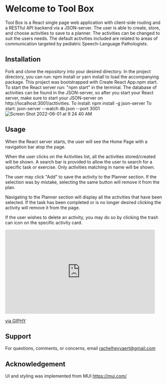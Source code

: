 # Welcome to Tool Box
Tool Box is a React single page web application with client-side routing and a RESTful API backend via a JSON-server. The user is able to create, store, and choose activities to save to a planner. The activities can be changed to suit the users needs. The default activities included are related to areas of communication targeted by pediatric Speech-Language Pathologists.
 
## Installation
 
Fork and clone the repository into your desired directory. In the project directory, you can run: npm install or yarn install to load the accompanying package.
This project was bootstrapped with Create React App.npm start. To start the React server run: "npm start" in the terminal. The database of activities can be found in the JSON-server, so after you start your React server, make sure to start your JSON-server on http://localhost:3001/acttivities.
To install: npm install -g json-server
To start: json-server --watch db.json --port 3001
![Screen Shot 2022-06-01 at 9 24 40 AM](https://user-images.githubusercontent.com/95693987/171415093-8cbdb187-b336-4bd4-8a70-a1b72de8a6f1.png)

 
## Usage
When the React server starts, the user will see the Home Page with a navigation bar atop the page.

When the user clicks on the Activities list, all the activities stored/created will be shown. A search bar is provided to allow the user to search for a specific task or exercise. Only activities matching in name will be shown.

The user may click "Add" to save the activity to the Planner section. If the selection was by mistake, selecting the same button will remove it from the plan.
 
Navigating to the Planner section will display all the activities that have been selected. If the task has been completed or is no longer desired clicking the activity will  remove it from the page.

 
If the user wishes to delete an activity, you may do so by clicking the trash can icon on the specific activity card.
<iframe src="https://giphy.com/embed/4Ukum3xuNxF81UsTz0" width="480" height="270" frameBorder="0" class="giphy-embed" allowFullScreen></iframe><p><a href="https://giphy.com/gifs/4Ukum3xuNxF81UsTz0">via GIPHY</a></p>
 
 
## Support
For questions, comments, or concerns, email rachelheyvaert@gmail.com
 
## Acknowledgement
UI and styling was implemented from MUI
https://mui.com/
